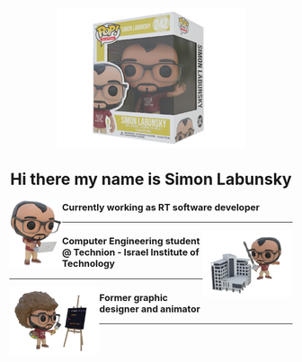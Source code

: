 <div align="center">
    <img align="center" src="pics\hello.png" height="250"/>
    <br>
    <h1 align="center">Hi there my name is Simon Labunsky</h1>
</div>

<img align="left" height="120" src="pics\work.png">

### Currently working as RT software developer

---

<img align="right" height="120" src="pics\fight.png">

### Computer Engineering student @ Technion - Israel Institute of Technology

---

<img align="left" height="120" src="pics\ross.png">

### Former graphic designer and animator

---
